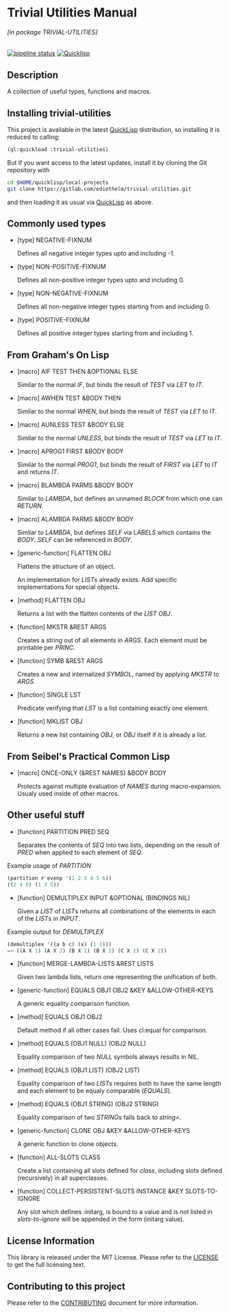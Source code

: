 # Trivial Utilities Manual

###### \[in package TRIVIAL-UTILITIES\]
[![pipeline status](https://gitlab.com/ediethelm/trivial-utilities/badges/master/pipeline.svg)](https://gitlab.com/ediethelm/trivial-utilities/commits/master)
[![Quicklisp](http://quickdocs.org/badge/trivial-utilities.svg)](http://quickdocs.org/trivial-utilities/)

## Description

A collection of useful types, functions and macros.

## Installing trivial-utilities

This project is available in the latest [QuickLisp](https://www.quicklisp.org/beta/ "QuickLisp") distribution, so installing it is reduced to calling:

```lisp
(ql:quickload :trivial-utilities)
```

But if you want access to the latest updates, install it by cloning the Git repository with

```bash
cd $HOME/quicklisp/local-projects
git clone https://gitlab.com/ediethelm/trivial-utilities.git
```

and then loading it as usual via [QuickLisp](https://www.quicklisp.org/beta/ "QuickLisp") as above.

## Commonly used types

- [type] NEGATIVE-FIXNUM

    Defines all negative integer types upto and including -1.

- [type] NON-POSITIVE-FIXNUM

    Defines all non-positive integer types upto and including 0.

- [type] NON-NEGATIVE-FIXNUM

    Defines all non-negative integer types starting from and including 0.

- [type] POSITIVE-FIXNUM

    Defines all positive integer types starting from and including 1.

## From Graham's On Lisp

- [macro] AIF TEST THEN &OPTIONAL ELSE

    Similar to the normal *IF*, but binds the result of *TEST* via *LET* to *IT*.

- [macro] AWHEN TEST &BODY THEN

    Similar to the normal *WHEN*, but binds the result of *TEST* via *LET* to *IT*.

- [macro] AUNLESS TEST &BODY ELSE

    Similar to the normal *UNLESS*, but binds the result of *TEST* via *LET* to *IT*.

- [macro] APROG1 FIRST &BODY BODY

    Similar to the normal *PROG1*, but binds the result of *FIRST* via *LET* to *IT* and returns *IT*.

- [macro] BLAMBDA PARMS &BODY BODY

    Similar to *LAMBDA*, but defines an unnamed *BLOCK* from which one can *RETURN*.

- [macro] ALAMBDA PARMS &BODY BODY

    Similar to *LAMBDA*, but defines *SELF* via *LABELS* which contains the *BODY*. *SELF* can be referenced in *BODY*.

- [generic-function] FLATTEN OBJ

    Flattens the structure of an object.
    
    An implementation for *LIST*s already exists. Add specific implementations for special objects.

- [method] FLATTEN OBJ

    Returns a list with the flatten contents of the *LIST* *OBJ*.

- [function] MKSTR &REST ARGS

    Creates a string out of all elements in *ARGS*. Each element must be printable per *PRINC*.

- [function] SYMB &REST ARGS

    Creates a new and internalized *SYMBOL*, named by applying *MKSTR* to *ARGS*.

- [function] SINGLE LST

    Predicate verifying that *LST* is a list containing exactly one element.

- [function] MKLIST OBJ

    Returns a new list containing *OBJ*, or *OBJ* itself if it is already a list.

## From Seibel's Practical Common Lisp

- [macro] ONCE-ONLY (&REST NAMES) &BODY BODY

    Protects against multiple evaluation of *NAMES* during macro-expansion. Usualy used inside of other macros.

## Other useful stuff

- [function] PARTITION PRED SEQ

    Separates the contents of *SEQ* into two lists, depending on the result of *PRED* when applied to each element of *SEQ*.

Example usage of *PARTITION*  

```lisp
(partition #'evenp '(1 2 3 4 5 6))
((2 4 6) (1 3 5))
```


- [function] DEMULTIPLEX INPUT &OPTIONAL (BINDINGS NIL)

    Given a *LIST* of *LIST*s returns all combinations of the elements in each of the *LIST*s in *INPUT*.

Example output for *DEMULTIPLEX*  

```lisp
(demultiplex '((a b c) (x) (1 2)))
=> ((A X 1) (A X 2) (B X 1) (B X 2) (C X 1) (C X 2))
```


- [function] MERGE-LAMBDA-LISTS &REST LISTS

    Given two lambda lists, return one representing the unification of both.

- [generic-function] EQUALS OBJ1 OBJ2 &KEY &ALLOW-OTHER-KEYS

    A generic equality comparison function.

- [method] EQUALS OBJ1 OBJ2

    Default method if all other cases fail. Uses cl:equal for comparison.

- [method] EQUALS (OBJ1 NULL) (OBJ2 NULL)

    Equality comparison of two *NULL* symbols always results in *NIL*.

- [method] EQUALS (OBJ1 LIST) (OBJ2 LIST)

    Equality comparison of two *LIST*s requires both to have the same length and each element to be equaly comparable (*EQUALS*).

- [method] EQUALS (OBJ1 STRING) (OBJ2 STRING)

    Equality comparison of two *STRING*s falls back to *string=*.

- [generic-function] CLONE OBJ &KEY &ALLOW-OTHER-KEYS

    A generic function to clone objects.

- [function] ALL-SLOTS CLASS

    Create a list containing all slots defined for *class*, including slots defined (recursively) in all superclasses.

- [function] COLLECT-PERSISTENT-SLOTS INSTANCE &KEY SLOTS-TO-IGNORE

    Any slot which defines :initarg, is bound to a value and is not listed in *slots-to-ignore* will be appended in the form (initarg value).

## License Information

This library is released under the MIT License. Please refer to the [LICENSE](https://gitlab.com/ediethelm/trivial-utilities/blob/master/LICENSE "License") to get the full licensing text.

## Contributing to this project

Please refer to the [CONTRIBUTING](https://gitlab.com/ediethelm/trivial-utilities/blob/master/CONTRIBUTING "Contributing") document for more information.
